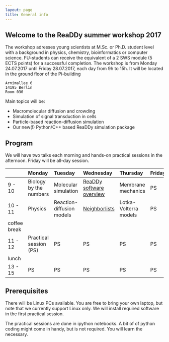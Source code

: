 ```yaml
---
layout: page
title: General info
---
```

## Welcome to the ReaDDy summer workshop 2017
The workshop adresses young scientists at M.Sc. or Ph.D. student level with a background in physics, chemistry, bioinformatics or computer science. FU-students can receive the equivalent of a 2 SWS module (5 ECTS points) for a successful completion.
The workshop is from Monday 24.07.2017 until Friday 28.07.2017, each day from 9h to 15h.
It will be located in the ground floor of the Pi-building
```
Arnimallee 6
14195 Berlin
Room 030
```
Main topics will be:
- Macromolecular diffusion and crowding
- Simulation of signal transduction in cells
- Particle-based reaction-diffusion simulation
- Our new(!) Python/C++ based ReaDDy simulation package


## Program
We will have two talks each morning and hands-on practical sessions in the afternoon. Friday will be all-day session.

|              | Monday                 | Tuesday                   | Wednesday                                      | Thursday              | Friday |
|:-------------|:-----------------------|:--------------------------|:-----------------------------------------------|:----------------------|:-------|
| 9 - 10       | Biology by the numbers | Molecular simulation      | [ReaDDy software overview](assets/readdy.pdf)  | Membrane mechanics    | PS     |
| 10 - 11      | Physics                | Reaction-diffusion models | [Neighborlists](assets/neighbor_list_talk.pdf) | Lotka-Volterra models | PS     |
| coffee break |                        |                           |                                                |                       |        |
| 11 - 12      | Practical session (PS) | PS                        | PS                                             | PS                    | PS     |
| lunch        |                        |                           |                                                |                       |        |
| 13 - 15      | PS                     | PS                        | PS                                             | PS                    | PS     |



## Prerequisites
There will be Linux PCs available. You are free to bring your own laptop, but note that we currently support Linux only.
We will install required software in the first practical session.

The practical sessions are done in ipython notebooks. A bit of of python coding might come in handy, but is not required. You will learn the necessary.
